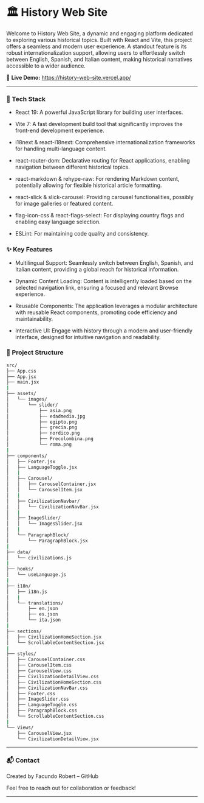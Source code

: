 # 🏛️ History Web Site

Welcome to History Web Site, a dynamic and engaging platform dedicated to exploring various historical topics. Built with React and Vite, this project offers a seamless and modern user experience. A standout feature is its robust internationalization support, allowing users to effortlessly switch between English, Spanish, and Italian content, making historical narratives accessible to a wider audience.

🔗 **Live Demo:** https://history-web-site.vercel.app/

--- 

### 🚀 Tech Stack

- React 19: A powerful JavaScript library for building user interfaces.

- Vite 7: A fast development build tool that significantly improves the front-end development experience.

- i18next & react-i18next: Comprehensive internationalization frameworks for handling multi-language content.

- react-router-dom: Declarative routing for React applications, enabling navigation between different historical topics.

- react-markdown & rehype-raw: For rendering Markdown content, potentially allowing for flexible historical article formatting.

- react-slick & slick-carousel: Providing carousel functionalities, possibly for image galleries or featured content.

- flag-icon-css & react-flags-select: For displaying country flags and enabling easy language selection.

- ESLint: For maintaining code quality and consistency.

### ✨ Key Features

- Multilingual Support: Seamlessly switch between English, Spanish, and Italian content, providing a global reach for historical information.

- Dynamic Content Loading: Content is intelligently loaded based on the selected navigation link, ensuring a focused and relevant Browse experience.

- Reusable Components: The application leverages a modular architecture with reusable React components, promoting code efficiency and maintainability.

- Interactive UI: Engage with history through a modern and user-friendly interface, designed for intuitive navigation and readability.

### 📁 Project Structure

```bash
src/
├── App.css
├── App.jsx
├── main.jsx
|
├── assets/
│   └── images/
│       └── slider/
│           ├── asia.png
│           ├── edadmedia.jpg
│           ├── egipto.png
│           ├── grecia.png
│           ├── nordico.png
│           ├── Precolombina.png
│           └── roma.png
|
├── components/
│   ├── Footer.jsx
│   ├── LanguageToggle.jsx
│   |
│   ├── Carousel/
│   │   ├── CarouselContainer.jsx
│   │   └── CarouselItem.jsx
│   |
│   ├── CivilizationNavbar/
│   │   └── CivilizationNavBar.jsx
│   |
│   ├── ImageSlider/
│   │   └── ImagesSlider.jsx
│   |
│   └── ParagraphBlock/
│       └── ParagraphBlock.jsx
|
├── data/
│   └── civilizations.js
|
├── hooks/
│   └── useLanguage.js
|
├── i18n/
│   ├── i18n.js
│   |
│   └── translations/
│       ├── en.json
│       ├── es.json
│       └── ita.json
|
├── sections/
│   ├── CivilizationHomeSection.jsx
│   └── ScrollableContentSection.jsx
|
├── styles/
│   ├── CarouselContainer.css
│   ├── CarouselItem.css
│   ├── CarouselView.css
│   ├── CivilizationDetailView.css
│   ├── CivilizationHomeSection.css
│   ├── CivilizationNavBar.css
│   ├── Footer.css
│   ├── ImageSlider.css
│   ├── LanguageToggle.css
│   ├── ParagraphBlock.css
│   └── ScrollableContentSection.css
|
└── Views/
    ├── CarouselView.jsx
    └── CivilizationDetailView.jsx
```

---

### 📬 Contact
Created by Facundo Robert – GitHub

Feel free to reach out for collaboration or feedback!

---
